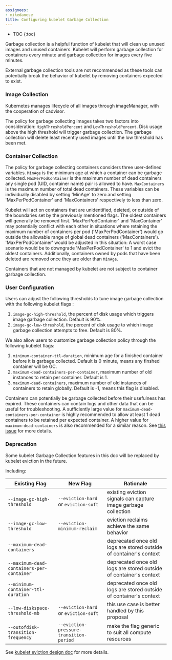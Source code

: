 ```yaml
---
assignees:
- mikedanese
title: Configuring kubelet Garbage Collection
---
```


* TOC
{:toc}

Garbage collection is a helpful function of kubelet that will clean up unused images and unused containers. Kubelet will perform garbage collection for containers every minute and garbage collection for images every five minutes.

External garbage collection tools are not recommended as these tools can potentially break the behavior of kubelet by removing containers expected to exist.

### Image Collection

Kubernetes manages lifecycle of all images through imageManager, with the cooperation
of cadvisor.

The policy for garbage collecting images takes two factors into consideration:
`HighThresholdPercent` and `LowThresholdPercent`. Disk usage above the high threshold
will trigger garbage collection. The garbage collection will delete least recently used images until the low
threshold has been met.

### Container Collection

The policy for garbage collecting containers considers three user-defined variables. `MinAge` is the minimum age at which a container can be garbage collected. `MaxPerPodContainer` is the maximum number of dead containers any single
pod (UID, container name) pair is allowed to have. `MaxContainers` is the maximum number of total dead containers. These variables can be individually disabled by setting 'MinAge' to zero and setting 'MaxPerPodContainer' and 'MaxContainers' respectively to less than zero.

Kubelet will act on containers that are unidentified, deleted, or outside of the boundaries set by the previously mentioned flags. The oldest containers will generally be removed first. 'MaxPerPodContainer' and 'MaxContainer' may potentially conflict with each other in situations where retaining the maximum number of containers per pod ('MaxPerPodContainer') would go outside the allowable range of global dead containers ('MaxContainers'). 'MaxPerPodContainer' would be adjusted in this situation: A worst case scenario would be to downgrade 'MaxPerPodContainer' to 1 and evict the oldest containers. Additionally, containers owned by pods that have been deleted are removed once they are older than `MinAge`.

Containers that are not managed by kubelet are not subject to container garbage collection.

### User Configuration

Users can adjust the following thresholds to tune image garbage collection with the following kubelet flags :

1. `image-gc-high-threshold`, the percent of disk usage which triggers image garbage collection.
Default is 90%.
2. `image-gc-low-threshold`, the percent of disk usage to which image garbage collection attempts
to free. Default is 80%.

We also allow users to customize garbage collection policy through the following kubelet flags:

1. `minimum-container-ttl-duration`, minimum age for a finished container before it is
garbage collected. Default is 0 minute, means any finshed container will be GC.
2. `maximum-dead-containers-per-container`, maximum number of old instances to retain
per container. Default is 1.
3. `maximum-dead-containers`, maximum number of old instances of containers to retain globally.
Default is -1, means this flag is disabled.

Containers can potentially be garbage collected before their usefulness has expired. These containers
can contain logs and other data that can be useful for troubleshooting. A sufficiently large value for
`maximum-dead-containers-per-container` is highly recommended to allow at least 1 dead containers to be
retained per expected container. A higher value for `maximum-dead-containers` is also recommended for a
similar reason.
See [this issue](https://github.com/kubernetes/kubernetes/issues/13287) for more details.


### Deprecation

Some kubelet Garbage Collection features in this doc will be replaced by kubelet eviction in the future.

Including:

| Existing Flag | New Flag | Rationale |
| ------------- | -------- | --------- |
| `--image-gc-high-threshold` | `--eviction-hard` or `eviction-soft` | existing eviction signals can capture image garbage collection |
| `--image-gc-low-threshold` | `--eviction-minimum-reclaim` | eviction reclaims achieve the same behavior |
| `--maximum-dead-containers` | | deprecated once old logs are stored outside of container's context |
| `--maximum-dead-containers-per-container` | | deprecated once old logs are stored outside of container's context |
| `--minimum-container-ttl-duration` | | deprecated once old logs are stored outside of container's context |
| `--low-diskspace-threshold-mb` | `--eviction-hard` or `eviction-soft` | this use case is better handled by this proposal |
| `--outofdisk-transition-frequency` | `--eviction-pressure-transition-period` | make the flag generic to suit all compute resources |

See [kubelet eviction design doc](https://github.com/kubernetes/community/blob/master/contributors/design-proposals/kubelet-eviction.md) for more details.

